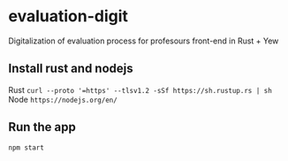 # evaluation-digit
Digitalization of evaluation process for profesours front-end in Rust + Yew

## Install rust and nodejs
Rust
```curl --proto '=https' --tlsv1.2 -sSf https://sh.rustup.rs | sh```
Node
```https://nodejs.org/en/```

## Run the app
```npm start```
